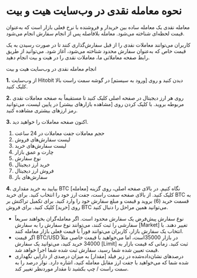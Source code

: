 # نحوه معامله نقدی در وب‌سایت هیت و بیت

معامله نقدی یک معامله ساده بین خریدار و فروشنده با نرخ فعلی بازار است که به‌عنوان قیمت لحظه‌ای شناخته می‌شود. معامله بلافاصله پس از انجام سفارش انجام می‌شود.

کاربران می‌توانند معاملات نقدی را از قبل سفارش‌گذاری کنند تا در صورت رسیدن به یک قیمت خاص که به‌عنوان سفارش محدود شناخته می‌شود، آغاز شود. می‌توانید از طریق رابط صفحه معاملاتی ما، معاملات نقدی را در هیت و بیت انجام دهید.

انجام معامله نقدی در وب‌سایت هیت و بیت

**1.**	از وب‌سایت Hitobit دیدن کنید و روی [ورود به سیستم] در گوشه سمت راست بالا کلیک کنید.

**2.**	روی هر ارز دیجیتال در صفحه اصلی کلیک کنید تا مستقیماً به صفحه معاملات نقدی مربوطه بروید. با کلیک کردن روی [مشاهده بازارهای بیشتر] در پایین لیست، می‌توانید رمز ارزهای بیشتری مشاهده کنید.

**3.**	اکنون صفحه معاملات را خواهید دید.

1)	حجم معاملات جفت معاملات در 24 ساعت
2)	لیست سفارش‌های فروش
3)	لیست سفارش‌های خرید
4)	چارت و عمق بازار
5)	نوع سفارش
6)	خرید ارز دیجیتال
7)	فروش ارز دیجیتال
8)	سفارش‌های باز

**4.**	بیایید به خرید مقداری BTC نگاه کنیم. در بالای صفحه اصلی، روی گزینه [معامله] کلیک کنید.
از بالای صفحه سمت راست، جفت ارز خود را انتخاب کنید.
برای خرید BTC به قسمت خرید (6) بروید و قیمت و مبلغ سفارش خود را وارد کنید. برای تکمیل تراکنش بر روی [خرید] کلیک کنید.
برای فروش BTC می‌توانید همین مراحل را دنبال کنید.

-	نوع سفارش پیش‌فرض یک سفارش محدود است. اگر معامله‌گران بخواهند سریعاً سفارشی را ثبت کنند، می‌توانند نوع سفارش را به سفارش [Market] تغییر دهند. با انتخاب یک سفارش بازار، کاربران می‌توانند فوراً با قیمت فعلی بازار معامله کنند.
-	اگر قیمت BTC/USD در بازار  35000است، اما می‌خواهید با قیمت خاصی مثلاً 34000 خرید کنید، می‌توانید یک سفارش [Limit] ثبت کنید. زمانی که قیمت بازار به قیمت تعیین شده شما رسید، سفارش ثبت شده شما اجرا خواهد شد.
-	درصدهای نشان‌داده‌شده در زیر فیلد [مقدار] به میزان درصدی از دارایی نگهداری شده شما که می‌خواهید با جفت ارز مقابل معامله کنید، اشاره دارد. نوار درصد را به سمت راست / چپ بکشید تا مقدار موردنظر تغییر کند.